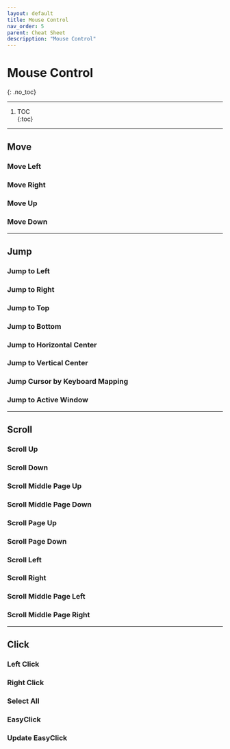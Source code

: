 ```yaml
---
layout: default
title: Mouse Control
nav_order: 5
parent: Cheat Sheet
descripption: "Mouse Control"
---
```


# Mouse Control  
{: .no_toc}  

<hr>

1. TOC  
{:toc} 

<hr>  

## Move  

### Move Left  

### Move Right  

### Move Up  

### Move Down  



<hr>  

## Jump  

### Jump to Left  

### Jump to Right

### Jump to Top  

### Jump to Bottom  

### Jump to Horizontal Center  

### Jump to Vertical Center 

### Jump Cursor by Keyboard Mapping  

### Jump to Active Window

<hr>  

## Scroll  
### Scroll Up

### Scroll Down

### Scroll Middle Page Up

### Scroll Middle Page Down

### Scroll Page Up

### Scroll Page Down  

### Scroll Left

### Scroll Right

### Scroll Middle Page Left  

### Scroll Middle Page Right  

<hr>  

## Click  

### Left Click

### Right Click  

### Select All  

### EasyClick

### Update EasyClick
